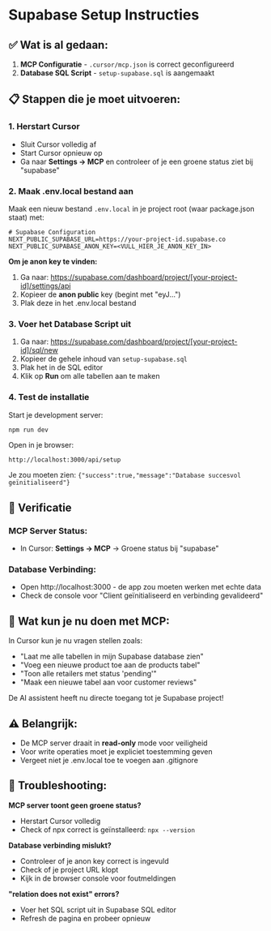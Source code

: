 # Supabase Setup Instructies

## ✅ Wat is al gedaan:
1. **MCP Configuratie** - `.cursor/mcp.json` is correct geconfigureerd
2. **Database SQL Script** - `setup-supabase.sql` is aangemaakt

## 📋 Stappen die je moet uitvoeren:

### 1. Herstart Cursor
- Sluit Cursor volledig af
- Start Cursor opnieuw op
- Ga naar **Settings → MCP** en controleer of je een groene status ziet bij "supabase"

### 2. Maak .env.local bestand aan
Maak een nieuw bestand `.env.local` in je project root (waar package.json staat) met:

```env
# Supabase Configuration
NEXT_PUBLIC_SUPABASE_URL=https://your-project-id.supabase.co
NEXT_PUBLIC_SUPABASE_ANON_KEY=<VULL_HIER_JE_ANON_KEY_IN>
```

**Om je anon key te vinden:**
1. Ga naar: https://supabase.com/dashboard/project/[your-project-id]/settings/api
2. Kopieer de **anon public** key (begint met "eyJ...")
3. Plak deze in het .env.local bestand

### 3. Voer het Database Script uit
1. Ga naar: https://supabase.com/dashboard/project/[your-project-id]/sql/new
2. Kopieer de gehele inhoud van `setup-supabase.sql`
3. Plak het in de SQL editor
4. Klik op **Run** om alle tabellen aan te maken

### 4. Test de installatie
Start je development server:
```bash
npm run dev
```

Open in je browser:
```
http://localhost:3000/api/setup
```

Je zou moeten zien: `{"success":true,"message":"Database succesvol geïnitialiseerd"}`

## 🎯 Verificatie

### MCP Server Status:
- In Cursor: **Settings → MCP** → Groene status bij "supabase"

### Database Verbinding:
- Open http://localhost:3000 - de app zou moeten werken met echte data
- Check de console voor "Client geïnitialiseerd en verbinding gevalideerd"

## 🚀 Wat kun je nu doen met MCP:

In Cursor kun je nu vragen stellen zoals:
- "Laat me alle tabellen in mijn Supabase database zien"
- "Voeg een nieuwe product toe aan de products tabel"
- "Toon alle retailers met status 'pending'"
- "Maak een nieuwe tabel aan voor customer reviews"

De AI assistent heeft nu directe toegang tot je Supabase project!

## ⚠️ Belangrijk:
- De MCP server draait in **read-only** mode voor veiligheid
- Voor write operaties moet je expliciet toestemming geven
- Vergeet niet je .env.local toe te voegen aan .gitignore

## 🐛 Troubleshooting:

**MCP server toont geen groene status?**
- Herstart Cursor volledig
- Check of npx correct is geïnstalleerd: `npx --version`

**Database verbinding mislukt?**
- Controleer of je anon key correct is ingevuld
- Check of je project URL klopt
- Kijk in de browser console voor foutmeldingen

**"relation does not exist" errors?**
- Voer het SQL script uit in Supabase SQL editor
- Refresh de pagina en probeer opnieuw 